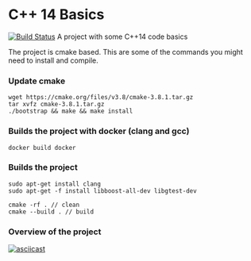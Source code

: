 # C++ 14 Basics
[![Build Status](https://travis-ci.org/martibayoalemany/cpp14-basics.svg?branch=github)](https://travis-ci.org/martibayoalemany/cpp14-basics)
A project with some C++14 code basics

The project is cmake based. 
This are some of the commands you might need to install and compile.  

### Update cmake
```
wget https://cmake.org/files/v3.8/cmake-3.8.1.tar.gz
tar xvfz cmake-3.8.1.tar.gz
./bootstrap && make && make install
```
### Builds the project with docker (clang and gcc)
```
docker build docker
```

### Builds the project
```
sudo apt-get install clang
sudo apt-get -f install libboost-all-dev libgtest-dev

cmake -rf . // clean
cmake --build . // build 
```
### Overview of the project
[![asciicast](https://asciinema.org/a/5ja5tka9ajrkggbtmr547e4ei.png)](https://asciinema.org/a/5ja5tka9ajrkggbtmr547e4ei)
